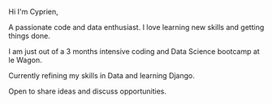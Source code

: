 Hi I'm Cyprien,

A passionate code and data enthusiast. I love learning new skills and getting things done. 

I am just out of a 3 months intensive coding and Data Science bootcamp at le Wagon. 

Currently refining my skills in Data and learning Django. 

Open to share ideas and discuss opportunities. 
